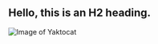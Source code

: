 ## Hello, this is an H2 heading.
![Image of Yaktocat](https://octodex.github.com/images/yaktocat.png)
